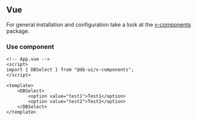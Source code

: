 ## Vue

For general installation and configuration take a look at the [v-components](https://www.npmjs.com/package/@db-ui/v-components) package.

### Use component

```vue App.vue
<!-- App.vue -->
<script>
import { DBSelect } from "@db-ui/v-components";
</script>

<template>
	<DBSelect>
		<option value="test1">Test1</option>
		<option value="test2">Test2</option>
	</DBSelect>
</template>
```
